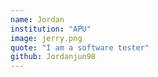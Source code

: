```yaml
---
name: Jordan
institution: "APU"
image: jerry.png
quote: "I am a software tester"
github: Jordanjun98
---
```

